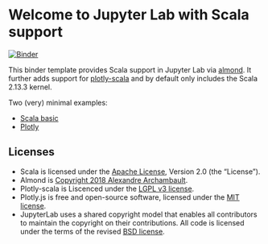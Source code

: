 # Welcome to Jupyter Lab with Scala support

[![Binder](https://mybinder.org/badge_logo.svg)](https://mybinder.org/v2/gh/markblokpoel/scala-mybinder-template/main?urlpath=lab/tree/notebooks/welcome.ipynb)

This binder template provides Scala support in Jupyter Lab via [almond](https://almond.sh). It further adds support for [plotly-scala](https://github.com/alexarchambault/plotly-scala) and by default only includes the Scala 2.13.3 kernel.

Two (very) minimal examples:
- [Scala basic](scala.ipynb)
- [Plotly](plotly.ipynb)

## Licenses

- Scala is licensed under the [Apache License](https://www.apache.org/licenses/LICENSE-2.0), Version 2.0 (the “License”).
- Almond is [Copyright 2018 Alexandre Archambault](https://github.com/almond-sh/almond/blob/master/LICENSE).
- Plotly-scala is Liscenced under the [LGPL v3 license](https://www.gnu.org/licenses/lgpl-3.0.en.html).
- Plotly.js is free and open-source software, licensed under the [MIT license](https://github.com/plotly/plotly.js/blob/master/LICENSE).
- JupyterLab uses a shared copyright model that enables all contributors to maintain the copyright on their contributions. All code is licensed under the terms of the revised [BSD license](https://github.com/jupyterlab/jupyterlab/blob/master/LICENSE).

